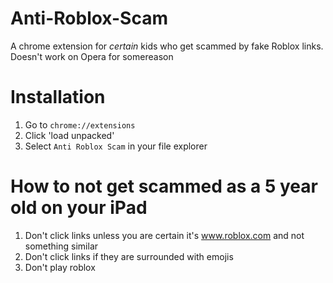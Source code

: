 # Anti-Roblox-Scam
A chrome extension for *certain* kids who get scammed by fake Roblox links.
Doesn't work on Opera for somereason

# Installation

1. Go to `chrome://extensions`
2. Click 'load unpacked'
3. Select `Anti Roblox Scam` in your file explorer

# How to not get scammed as a 5 year old on your iPad

1. Don't click links unless you are certain it's www.roblox.com and not something similar
2. Don't click links if they are surrounded with emojis
3. Don't play roblox
